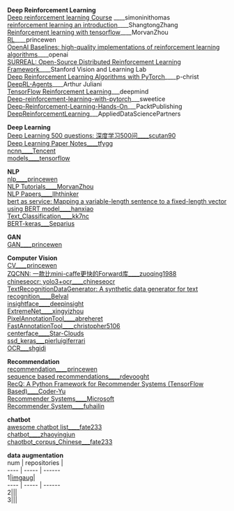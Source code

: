 **Deep Reinforcement Learning**                                                                                                  
[Deep reinforcement learning Course](https://github.com/simoninithomas/Deep_reinforcement_learning_Course) ____simoninithomas  
[reinforcement learning an introduction](https://github.com/ShangtongZhang/reinforcement-learning-an-introduction)____ShangtongZhang  
[Reinforcement learning with tensorflow](https://github.com/MorvanZhou/Reinforcement-learning-with-tensorflow)____MorvanZhou  
[RL](https://github.com/princewen/tensorflow_practice/tree/master/RL)____princewen  
[OpenAI Baselines: high-quality implementations of reinforcement learning algorithms](https://github.com/openai/baselines)____openai  
[SURREAL: Open-Source Distributed Reinforcement Learning Framework](https://github.com/SurrealAI/surreal)____Stanford Vision and Learning Lab  
[Deep Reinforcement Learning Algorithms with PyTorch](https://github.com/p-christ/Deep-Reinforcement-Learning-Algorithms-with-PyTorch)____p-christ  
[DeepRL-Agents](https://github.com/awjuliani/DeepRL-Agents)____Arthur Juliani  
[TensorFlow Reinforcement Learning](https://github.com/deepmind/trfl)___deepmind   
[Deep-reinforcement-learning-with-pytorch](https://github.com/sweetice/Deep-reinforcement-learning-with-pytorch)___sweetice  
[Deep-Reinforcement-Learning-Hands-On](https://github.com/PacktPublishing/Deep-Reinforcement-Learning-Hands-On)___PacktPublishing  
[DeepReinforcementLearning](https://github.com/AppliedDataSciencePartners/DeepReinforcementLearning)___AppliedDataSciencePartners  


**Deep Learning**                                          
[Deep Learning 500 questions: 深度学习500问____scutan90](https://github.com/scutan90/DeepLearning-500-questions)  
[Deep Learning Paper Notes____tfygg](https://github.com/tfygg/Deep-Learning-Paper-Notes)  
[ncnn____Tencent](https://github.com/Tencent/ncnn)  
[models____tensorflow](https://github.com/tensorflow/models)  


**NLP**                             
[nlp____princewen](https://github.com/princewen/tensorflow_practice/tree/master/nlp)  
[NLP Tutorials____MorvanZhou](https://github.com/MorvanZhou/NLP-Tutorials)  
[NLP Papers____llhthinker](https://github.com/llhthinker/NLP-Papers)  
[bert as service: Mapping a variable-length sentence to a fixed-length vector using BERT model____hanxiao](https://github.com/hanxiao/bert-as-service)  
[Text_Classification____kk7nc](https://github.com/kk7nc/Text_Classification)  
[BERT-keras___Separius](https://github.com/Separius/BERT-keras)  


**GAN**                                    
[GAN____princewen](https://github.com/princewen/tensorflow_practice/tree/master/GAN)
                                                           
**Computer Vision**                            
[CV____princewen](https://github.com/princewen/tensorflow_practice/tree/master/CV)  
[ZQCNN: 一款比mini-caffe更快的Forward库____zuoqing1988](https://github.com/zuoqing1988/ZQCNN)  
[chineseocr: yolo3+ocr____chineseocr](https://github.com/chineseocr/chineseocr)  
[TextRecognitionDataGenerator: A synthetic data generator for text recognition____Belval](https://github.com/Belval/TextRecognitionDataGenerator)  
[insightface____deepinsight](https://github.com/deepinsight/insightface)  
[ExtremeNet____xingyizhou](https://github.com/xingyizhou/ExtremeNet)  
[PixelAnnotationTool____abreheret](https://github.com/abreheret/PixelAnnotationTool)  
[FastAnnotationTool____christopher5106](https://github.com/christopher5106/FastAnnotationTool)  
[centerface____Star-Clouds](https://github.com/Star-Clouds/centerface)  
[ssd_keras___pierluigiferrari](https://github.com/pierluigiferrari/ssd_keras)  
[OCR___shgidi](https://github.com/shgidi/OCR)                                                                                      
  
  
  
**Recommendation**                                 
[recommendation____princewen](https://github.com/princewen/tensorflow_practice/tree/master/recommendation)  
[sequence based recommendations____rdevooght](https://github.com/rdevooght/sequence-based-recommendations)  
[RecQ: A Python Framework for Recommender Systems (TensorFlow Based)____Coder-Yu](https://github.com/Coder-Yu/RecQ)  
[Recommender Systems____Microsoft](https://github.com/Microsoft/Recommenders)  
[Recommender System____fuhailin](https://github.com/fuhailin/Recommender-System)
 
**chatbot**                                                    
[awesome chatbot list____fate233](https://github.com/fate233/awesome-chatbot-list)  
[chatbot____zhaoyingjun](https://github.com/zhaoyingjun/chatbot)  
[chaotbot_corpus_Chinese___fate233](https://github.com/fate233/chaotbot_corpus_Chinese)  

**data augmentation**  
num | repositories |  
---- | ----- | ------  
1|[imgaug](https://github.com/aleju/imgaug)|  
---- | ----- | ------  
2|||    
3|||    
